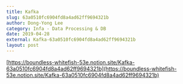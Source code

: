 ```yaml
---
title: Kafka
slug: 63a0510fc6904fd8a4ad62ff9694321b
author: Dong-Yong Lee
category: Infa - Data Processing & DB
date: 2019-04-28
external: Kafka-63a0510fc6904fd8a4ad62ff9694321b
layout: post
---
```


[https://boundless-whitefish-53e.notion.site/Kafka-63a0510fc6904fd8a4ad62ff9694321b](https://boundless-whitefish-53e.notion.site/Kafka-63a0510fc6904fd8a4ad62ff9694321b)
